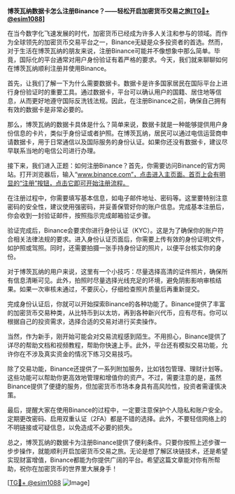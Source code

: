 **博茨瓦纳数据卡怎么注册Binance？——轻松开启加密货币交易之旅[[TG💪+ @esim1088](https://t.me/s/esim1088)]**

在当今数字化飞速发展的时代，加密货币已经成为许多人关注和参与的领域。而作为全球领先的加密货币交易平台之一，Binance无疑是众多投资者的首选。然而，对于生活在博茨瓦纳的朋友来说，注册Binance可能并不像想象中那么简单。毕竟，国际化的平台通常对用户身份验证有着严格的要求。今天，我们就来聊聊如何在博茨瓦纳顺利注册并使用Binance。

首先，让我们了解一下为什么需要数据卡。数据卡是许多国家居民在国际平台上进行身份验证时的重要工具。通过数据卡，平台可以确认用户的国籍、居住地等信息，从而更好地遵守国际反洗钱法规。因此，在注册Binance之前，确保自己拥有有效的数据卡是非常必要的。

那么，博茨瓦纳的数据卡具体是什么？简单来说，数据卡就是一种能够提供用户身份信息的卡片，类似于身份证或者护照。在博茨瓦纳，居民可以通过电信运营商申请数据卡，用于日常通信以及国际服务的身份认证。如果你还没有数据卡，建议尽早联系当地的电信公司进行办理。

接下来，我们进入正题：如何注册Binance？首先，你需要访问Binance的官方网站。打开浏览器后，输入“www.binance.com”，点击进入主页面。首页上会有明显的“注册”按钮，点击它即可开始注册流程。

在注册过程中，你需要填写基本信息，如电子邮件地址、密码等。这里要特别注意密码的安全性，建议使用强密码，并妥善保管好你的账户信息。完成基本注册后，你会收到一封验证邮件，按照指示完成邮箱验证步骤。

验证完成后，Binance会要求你进行身份认证（KYC）。这是为了确保你的账户符合相关法律法规的要求。进入身份认证页面后，你需要上传有效的身份证明文件，如护照或驾照。同时，还需要拍摄一张手持身份证的照片，以便平台核实你的身份。

对于博茨瓦纳的用户来说，这里有一个小技巧：尽量选择高清的证件照片，确保所有信息清晰可见。此外，拍照时尽量选择光线充足的环境，避免阴影影响审核结果。如果一次审核未通过，不要灰心，仔细检查照片质量后再重新提交。

完成身份认证后，你就可以开始探索Binance的各种功能了。Binance提供了丰富的加密货币交易种类，从比特币到以太坊，再到各种新兴代币，应有尽有。你可以根据自己的投资需求，选择合适的交易对进行买卖操作。

当然，作为新手，刚开始可能会对交易流程感到陌生。不用担心，Binance提供了详尽的帮助文档和视频教程，帮助你快速上手。此外，平台还有模拟交易功能，允许你在不涉及真实资金的情况下练习交易技巧。

除了交易功能，Binance还提供了一系列附加服务，比如钱包管理、理财计划等。这些功能可以帮助你更高效地管理和增值你的资产。不过，需要注意的是，虽然Binance提供了便捷的服务，但加密货币市场本身具有高风险性，投资者需谨慎决策。

最后，提醒大家在使用Binance的过程中，一定要注意保护个人隐私和账户安全。定期更改密码、启用双重认证（2FA）都是不错的选择。此外，不要轻信网络上的不明链接或可疑信息，以免造成不必要的损失。

总之，博茨瓦纳的数据卡为注册Binance提供了便利条件。只要你按照上述步骤一步步操作，就能顺利开启加密货币交易之旅。无论是想了解区块链技术，还是希望实现财富增值，Binance都能为你提供广阔的平台。希望这篇文章能对你有所帮助，祝你在加密货币的世界里大展身手！

[[TG💪+ @esim1088](https://t.me/s/esim1088) ![Image](https://i.postimg.cc/4NQfJmqS/Snipaste-2025-05-13-00-14-12.png)]
